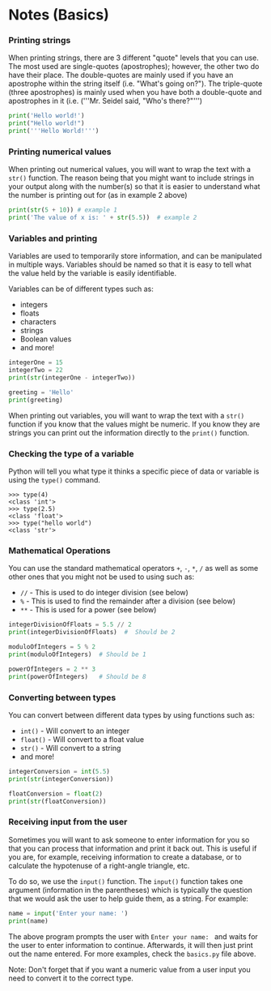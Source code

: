 # Notes (Basics)

### Printing strings

When printing strings, there are 3 different "quote" levels that you can use.  The most used are single-quotes (apostrophes); however, the other two do have their place.  The double-quotes are mainly used if you have an apostrophe within the string itself (i.e. "What's going on?").  The triple-quote (three apostrophes) is mainly used when you have both a double-quote and apostrophes in it (i.e. ('''Mr. Seidel said, "Who's there?"''')

```python
print('Hello world!')
print("Hello world!")
print('''Hello World!''')
```

### Printing numerical values

When printing out numerical values, you will want to wrap the text with a ```str()``` function.  The reason being that you might want to include strings in your  output along with the number(s) so that it is easier to understand what the number is printing out for (as in example 2 above)

```python
print(str(5 + 10)) # example 1
print('The value of x is: ' + str(5.5))  # example 2
```

### Variables and printing

Variables are used to temporarily store information, and can be manipulated in multiple ways.  Variables should be named so that it is easy to tell what the value held by the variable is easily identifiable.

Variables can be of different types such as:
* integers
* floats
* characters 
* strings
* Boolean values
* and more!

```python
integerOne = 15
integerTwo = 22
print(str(integerOne - integerTwo))

greeting = 'Hello'
print(greeting)
```

When printing out variables, you will want to wrap the text with a ```str()``` function if you know that the values might be numeric.  If you know they are strings you can print out the information directly to the ```print()``` function.

### Checking the type of a variable

Python will tell you what type it thinks a specific piece of data or variable is using the `type()` command.

```
>>> type(4)
<class 'int'>
>>> type(2.5)
<class 'float'>
>>> type("hello world")
<class 'str'>
```

### Mathematical Operations

You can use the standard mathematical operators ```+```, ```-```, ```*```, ```/``` as well as some other ones that you might not be used to using such as:
* ```//``` - This is used to do integer division (see below)
* ```%``` - This is used to find the remainder after a division (see below)
* ```**``` - This is used for a power (see below)

```python
integerDivisionOfFloats = 5.5 // 2
print(integerDivisionOfFloats)	#  Should be 2

moduloOfIntegers = 5 % 2
print(moduloOfIntegers)  # Should be 1

powerOfIntegers = 2 ** 3
print(powerOfIntegers)   # Should be 8
```

### Converting between types

You can convert between different data types by using functions such as:
* ```int()``` - Will convert to an integer
* ```float()``` - Will convert to a float value
* ```str()``` - Will convert to a string
* and more!

```python
integerConversion = int(5.5)
print(str(integerConversion))

floatConversion = float(2)
print(str(floatConversion))
```

### Receiving input from the user

Sometimes you will want to ask someone to enter information for you so that you can process that information and print it back out.  This is useful if you are, for example, receiving information to create a database, or to calculate the hypotenuse of a right-angle triangle, etc.

To do so, we use the ```input()``` function.  The ```input()``` function takes one argument (information in the parentheses) which is typically the question that we would ask the user to help guide them, as a string.  For example:

```python
name = input('Enter your name: ')
print(name)
```

The above program prompts the user with ```Enter your name: ``` and waits for the user to enter information to continue.  Afterwards, it will then just print out the name entered.  For more examples, check the ```basics.py``` file above.

Note: Don't forget that if you want a numeric value from a user input you need to convert it to the correct type.
